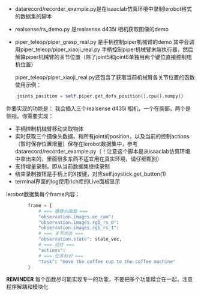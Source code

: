 - datarecord/recorder_example.py是在isaaclab仿真环境中录制lerobot格式的数据集的脚本
- realsense/rs_demo.py 是realsense d435i 相机获取图像的demo
- piper_teleop/piper_grasp_real.py 是手柄控制piper机械臂的demo
    其中会调用piper_teleop/piper_xiaoji_real.py 手柄控制piper机械臂末端执行器，然后解算piper机械臂的关节位置（除了joint5和joint6单独用两个键位直接控制电机位置）

    piper_teleop/piper_xiaoji_real.py还包含了获取当前机械臂各关节位置的函数使用示例：

```python
    joints_position = self.piper.get_dofs_position().cpu().numpy()
```

你要实现的功能是：
我会插入三个realsense d435i 相机，一个在腕部，两个是侧视。你需要实现：
- 手柄控制机械臂移动夹取物体
- 实时获取三个摄像头数据，和所有joint的position，以及当前的控制actions（暂时保存位置增量）保存在lerobot数据集中，参考datarecord/recorder_example.py（！注意这个脚本是从isaaclab仿真环境中拿出来的，里面很多东西不适宜用在真实环境，请仔细甄别）
- 支持增量录制，即从当前数据集继续录制
- 结束录制按钮是手柄上的X按键，对应self.joystick.get_button(1)
- terminal界面的log使用rich库的Live面板显示

lerobot数据集每个frame内容：
```python
        frame = {
            # === 摄像头画面 ===
            "observation.images.ee_cam":      
            "observation.images.rgb_rs_0": 
            "observation.images.rgb_rs_1": 
            # === 关节状态 ===
            "observation.state": state_vec,  
            # === 动作 ===
            "actions": 
            # === 任务标识 ===
            "task": "move the coffee cup to the coffee machine"
        }
```

**REMINDER**
每个函数尽可能实现专一的功能，不要把多个功能糅合在一起，注意程序解耦和模块化








